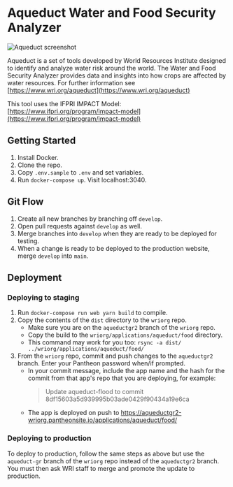 # Aqueduct Water and Food Security Analyzer

![Aqueduct screenshot](./screenshot.png)

Aqueduct is a set of tools developed by World Resources Institute designed to identify and analyze water risk around the world. The Water and Food Security Analyzer provides data and insights into how crops are affected by water resources. For further information see [https://www.wri.org/aqueduct](https://www.wri.org/aqueduct)

This tool uses the IFPRI IMPACT Model: [https://www.ifpri.org/program/impact-model](https://www.ifpri.org/program/impact-model)


## Getting Started

1. Install Docker.
2. Clone the repo.
3. Copy `.env.sample` to `.env` and set variables.
4. Run `docker-compose up`. Visit localhost:3040.


## Git Flow

1. Create all new branches by branching off `develop`.
2. Open pull requests against `develop` as well.
3. Merge branches into `develop` when they are ready to be deployed for testing.
4. When a change is ready to be deployed to the production website, merge `develop` into `main`.


## Deployment

### Deploying to staging

1. Run `docker-compose run web yarn build` to compile.
2. Copy the contents of the `dist` directory to the `wriorg` repo.
    - Make sure you are on the `aqueductgr2` branch of the `wriorg` repo.
    - Copy the build to the `wriorg/applications/aqueduct/food` directory.
    - This command may work for you too: `rsync -a dist/ ../wriorg/applications/aqueduct/food/`
3. From the `wriorg` repo, commit and push changes to the `aqueductgr2` branch. Enter your Pantheon password when/if prompted.
    - In your commit message, include the app name and the hash for the commit from that app's repo that you are deploying, for example:
      > Update aqueduct-flood to commit 8df15603a5d939995b03ade0429f90434a19e6ca
    - The app is deployed on push to https://aqueductgr2-wriorg.pantheonsite.io/applications/aqueduct/food/


### Deploying to production

To deploy to production, follow the same steps as above but use the `aqueduct-gr` branch of the `wriorg` repo instead of the `aqueductgr2` branch. You must then ask WRI staff to merge and promote the update to production.
